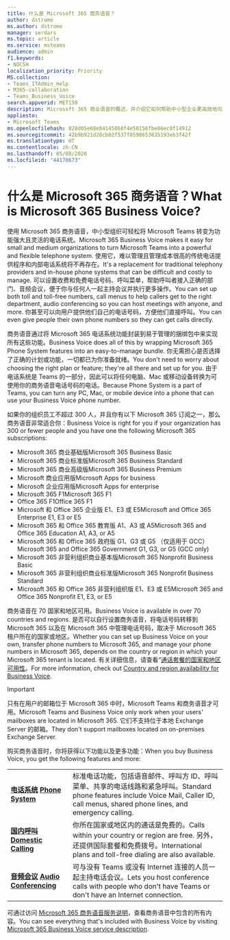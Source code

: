 ```yaml
---
title: 什么是 Microsoft 365 商务语音？
author: dstrome
ms.author: dstrome
manager: serdars
ms.topic: article
ms.service: msteams
audience: admin
f1.keywords:
- NOCSH
localization_priority: Priority
MS.collection:
- Teams_ITAdmin_Help
- M365-collaboration
- Teams_Business_Voice
search.appverid: MET150
description: Microsoft 365 商业语音的概述，并介绍它如何帮助中小型企业更高效地沟通。
appliesto:
- Microsoft Teams
ms.openlocfilehash: 828d05e68e84145868f4e58156fbe86ec8f14912
ms.sourcegitcommit: 42b9b921d28cb02f537f0598653835193eb3f42f
ms.translationtype: HT
ms.contentlocale: zh-CN
ms.lasthandoff: 05/08/2020
ms.locfileid: "44170673"
---
```

# <a name="what-is-microsoft-365-business-voice"></a><span data-ttu-id="7e53a-103">什么是 Microsoft 365 商务语音？</span><span class="sxs-lookup"><span data-stu-id="7e53a-103">What is Microsoft 365 Business Voice?</span></span>

<span data-ttu-id="7e53a-104">使用 Microsoft 365 商务语音，中小型组织可轻松将 Microsoft Teams 转变为功能强大且灵活的电话系统。</span><span class="sxs-lookup"><span data-stu-id="7e53a-104">Microsoft 365 Business Voice makes it easy for small and medium organizations to turn Microsoft Teams into a powerful and flexible telephone system.</span></span> <span data-ttu-id="7e53a-105">使用它，难以管理且管理成本很高的传统电话提供程序和内部电话系统将不再存在。</span><span class="sxs-lookup"><span data-stu-id="7e53a-105">It's a replacement for traditional telephony providers and in-house phone systems that can be difficult and costly to manage.</span></span> <span data-ttu-id="7e53a-106">可以设置收费和免费电话号码、呼叫菜单，帮助呼叫者接入正确的部门、音频会议，便于你与任何人一起主持会议并执行更多操作。</span><span class="sxs-lookup"><span data-stu-id="7e53a-106">You can set up both toll and toll-free numbers, call menus to help callers get to the right department, audio conferencing so you can host meetings with anyone, and more.</span></span> <span data-ttu-id="7e53a-107">你甚至可以向用户提供他们自己的电话号码，方便他们直接呼叫。</span><span class="sxs-lookup"><span data-stu-id="7e53a-107">You can even give people their own phone numbers so they can get calls directly.</span></span>

<span data-ttu-id="7e53a-108">商务语音通过将 Microsoft 365 电话系统功能封装到易于管理的捆绑包中来实现所有这些功能。</span><span class="sxs-lookup"><span data-stu-id="7e53a-108">Business Voice does all of this by wrapping Microsoft 365 Phone System features into an easy-to-manage bundle.</span></span> <span data-ttu-id="7e53a-109">你无需担心是否选择了正确的计划或功能，一切都已为你准备就绪。</span><span class="sxs-lookup"><span data-stu-id="7e53a-109">You don't need to worry about choosing the right plan or feature; they're all there and set up for you.</span></span> <span data-ttu-id="7e53a-110">由于电话系统是 Teams 的一部分，因此可以将任何电脑、Mac 或移动设备转换为可使用你的商务语音电话号码的电话。</span><span class="sxs-lookup"><span data-stu-id="7e53a-110">Because Phone System is a part of Teams, you can turn any PC, Mac, or mobile device into a phone that can use your Business Voice phone number.</span></span>

<span data-ttu-id="7e53a-111">如果你的组织员工不超过 300 人，并且你有以下 Microsoft 365 订阅之一，那么商务语音非常适合你：</span><span class="sxs-lookup"><span data-stu-id="7e53a-111">Business Voice is right for you if your organization has 300 or fewer people and you have one the following Microsoft 365 subscriptions:</span></span>

- <span data-ttu-id="7e53a-112">Microsoft 365 商业基础版</span><span class="sxs-lookup"><span data-stu-id="7e53a-112">Microsoft 365 Business Basic</span></span>
- <span data-ttu-id="7e53a-113">Microsoft 365 商业标准版</span><span class="sxs-lookup"><span data-stu-id="7e53a-113">Microsoft 365 Business Standard</span></span>
- <span data-ttu-id="7e53a-114">Microsoft 365 商业高级版</span><span class="sxs-lookup"><span data-stu-id="7e53a-114">Microsoft 365 Business Premium</span></span>
- <span data-ttu-id="7e53a-115">Microsoft 商业应用版</span><span class="sxs-lookup"><span data-stu-id="7e53a-115">Microsoft Apps for business</span></span> 
- <span data-ttu-id="7e53a-116">Microsoft 企业应用版</span><span class="sxs-lookup"><span data-stu-id="7e53a-116">Microsoft Apps for enterprise</span></span>
- <span data-ttu-id="7e53a-117">Microsoft 365 F1</span><span class="sxs-lookup"><span data-stu-id="7e53a-117">Microsoft 365 F1</span></span>
- <span data-ttu-id="7e53a-118">Office 365 F1</span><span class="sxs-lookup"><span data-stu-id="7e53a-118">Office 365 F1</span></span>
- <span data-ttu-id="7e53a-119">Microsoft 和 Office 365 企业版 E1、E3 或 E5</span><span class="sxs-lookup"><span data-stu-id="7e53a-119">Microsoft and Office 365 Enterprise E1, E3 or E5</span></span>
- <span data-ttu-id="7e53a-120">Microsoft 365 和 Office 365 教育版 A1、A3 或 A5</span><span class="sxs-lookup"><span data-stu-id="7e53a-120">Microsoft 365 and Office 365 Education A1, A3, or A5</span></span>
- <span data-ttu-id="7e53a-121">Microsoft 365 和 Office 365 政府版 G1、G3 或 G5 （仅适用于 GCC）</span><span class="sxs-lookup"><span data-stu-id="7e53a-121">Microsoft 365 and Office 365 Government G1, G3, or G5 (GCC only)</span></span>
- <span data-ttu-id="7e53a-122">Microsoft 365 非营利组织商业基本版</span><span class="sxs-lookup"><span data-stu-id="7e53a-122">Microsoft 365 Nonprofit Business Basic</span></span>
- <span data-ttu-id="7e53a-123">Microsoft 365 非营利组织商业标准版</span><span class="sxs-lookup"><span data-stu-id="7e53a-123">Microsoft 365 Nonprofit Business Standard</span></span>
- <span data-ttu-id="7e53a-124">Microsoft 365 和 Office 365 非营利组织版 E1、E3 或 E5</span><span class="sxs-lookup"><span data-stu-id="7e53a-124">Microsoft 365 and Office 365 Nonprofit E1, E3, or E5</span></span>

<span data-ttu-id="7e53a-125">商务语音在 70 国家和地区可用。</span><span class="sxs-lookup"><span data-stu-id="7e53a-125">Business Voice is available in over 70 countries and regions.</span></span> <span data-ttu-id="7e53a-126">是否可以自行设置商务语音，将电话号码转移到 Microsoft 365 以及在 Microsoft 365 中管理电话号码，取决于 Microsoft 365 租户所在的国家或地区。</span><span class="sxs-lookup"><span data-stu-id="7e53a-126">Whether you can set up Business Voice on your own, transfer phone numbers to Microsoft 365, and manage your phone numbers in Microsoft 365, depends on the country or region in which your Microsoft 365 tenant is located.</span></span> <span data-ttu-id="7e53a-127">有关详细信息，请查看“[通话套餐的国家和地区可用性](country-region-availability.md)。</span><span class="sxs-lookup"><span data-stu-id="7e53a-127">For more information, check out [Country and region availability for Business Voice](country-region-availability.md).</span></span>

> [!IMPORTANT]
>
> <span data-ttu-id="7e53a-128">只有在用户的邮箱位于 Microsoft 365 中时，Microsoft Teams 和商务语音才可用。</span><span class="sxs-lookup"><span data-stu-id="7e53a-128">Microsoft Teams and Business Voice only work when your users' mailboxes are located in Microsoft 365.</span></span>  <span data-ttu-id="7e53a-129">它们不支持位于本地 Exchange Server 的邮箱。</span><span class="sxs-lookup"><span data-stu-id="7e53a-129">They don't support mailboxes located on on-premises Exchange Server.</span></span>

<span data-ttu-id="7e53a-130">购买商务语音时，你将获得以下功能以及更多功能：</span><span class="sxs-lookup"><span data-stu-id="7e53a-130">When you buy Business Voice, you get the following features and more:</span></span>

<table>
    <tr>
        <td><span data-ttu-id="7e53a-131"><b><a href="/microsoftteams/what-is-phone-system-in-office-365">电话系统</a></b>
        </span><span class="sxs-lookup"><span data-stu-id="7e53a-131"><b><a href="/microsoftteams/what-is-phone-system-in-office-365">Phone System</a></b>
        </span></span></td>
        <td><span data-ttu-id="7e53a-132">标准电话功能，包括语音邮件、呼叫方 ID、呼叫菜单、共享的电话线路和紧急呼叫。</span><span class="sxs-lookup"><span data-stu-id="7e53a-132">Standard phone features include Voice Mail, Caller ID, call menus, shared phone lines, and emergency calling.</span></span>
        </td>
    </tr>
<tr>
        <td><span data-ttu-id="7e53a-133"><b><a href="/microsoftteams/calling-plan-landing-page">国内呼叫</a></b>
        </span><span class="sxs-lookup"><span data-stu-id="7e53a-133"><b><a href="/microsoftteams/calling-plan-landing-page">Domestic Calling</a></b>
        </span></span></td>
        <td><span data-ttu-id="7e53a-134">你所在国家或地区内的通话是免费的。</span><span class="sxs-lookup"><span data-stu-id="7e53a-134">Calls within your country or region are free.</span></span> <span data-ttu-id="7e53a-135">另外，还提供国际套餐和免费拨号。</span><span class="sxs-lookup"><span data-stu-id="7e53a-135">International plans and toll-free dialing are also available.</span></span>
        </td>
    </tr>
    <tr>
        <td><span data-ttu-id="7e53a-136"><b><a href="/microsoftteams/audio-conferencing-in-office-365">音频会议</a></b>
        </span><span class="sxs-lookup"><span data-stu-id="7e53a-136"><b><a href="/microsoftteams/audio-conferencing-in-office-365">Audio Conferencing</a></b>
        </span></span></td>
        <td><span data-ttu-id="7e53a-137">可与没有 Teams 或没有 Internet 连接的人员一起主持电话会议。</span><span class="sxs-lookup"><span data-stu-id="7e53a-137">Lets you host conference calls with people who don't have Teams or don't have an Internet connection.</span></span>
        </td>
    </tr>
</table>

<span data-ttu-id="7e53a-138">可通过访问 [Microsoft 365 商务语音服务说明](https://docs.microsoft.com/office365/servicedescriptions/microsoft-365-business-voice-service-description)，查看商务语音中包含的所有内容。</span><span class="sxs-lookup"><span data-stu-id="7e53a-138">You can see everything that's included with Business Voice by visiting [Microsoft 365 Business Voice service description](https://docs.microsoft.com/office365/servicedescriptions/microsoft-365-business-voice-service-description).</span></span>
